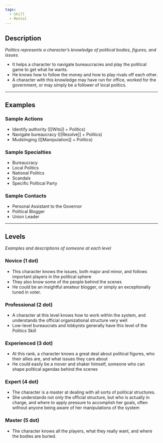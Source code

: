 ```yaml
---
tags:
  - Skill
  - Mental
---
```


## Description

_Politics represents a character’s knowledge of political bodies, figures, and issues._
- It helps a character to navigate bureaucracies and play the political game to get what he wants.
- He knows how to follow the money and how to play rivals off each other.
- A character with this knowledge may have run for office, worked for the government, or may simply be a follower of local politics.

---

## Examples

### Sample Actions

- Identify authority ([[Wits]] + Politics)
- Navigate bureaucracy ([[Resolve]] + Politics)
- Mudslinging ([[Manipulation]] + Politics)

### Sample Specialties

- Bureaucracy
- Local Politics
- National Politics
- Scandals
- Specific Political Party

### Sample Contacts

- Personal Assistant to the Governor
- Political Blogger
- Union Leader

---

## Levels

_Examples and descriptions of someone at each level_

### Novice (1 dot)

- This character knows the issues, both major and minor, and follows important players in the political sphere
- They also know some of the people behind the scenes
- He could be an insightful amateur blogger, or simply an exceptionally tuned in voter.

### Professional (2 dot)

- A character at this level knows how to work within the system, and understands the official organizational structure very well
- Low-level bureaucrats and lobbyists generally have this level of the Politics Skill

### Experienced (3 dot)

- At this rank, a character knows a great deal about political figures, who their allies are, and what issues they care about
- He could easily be a mover and shaker himself, someone who can shape political agendas behind the scenes

### Expert (4 dot)

- The character is a master at dealing with all sorts of political structures.
- She understands not only the official structure, but who is actually in charge, and where to apply pressure to accomplish her goals, often without anyone being aware of her manipulations of the system

### Master (5 dot)

- The character knows all the players, what they really want, and where the bodies are buried.
